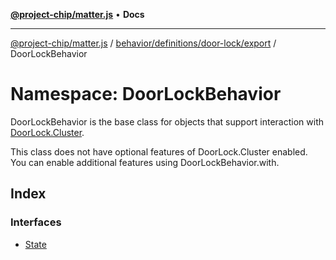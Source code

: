[**@project-chip/matter.js**](../../../../../../README.md) • **Docs**

***

[@project-chip/matter.js](../../../../../../modules.md) / [behavior/definitions/door-lock/export](../../README.md) / DoorLockBehavior

# Namespace: DoorLockBehavior

DoorLockBehavior is the base class for objects that support interaction with [DoorLock.Cluster](../../../../../../cluster/export/namespaces/DoorLock/README.md#cluster).

This class does not have optional features of DoorLock.Cluster enabled. You can enable additional features using
DoorLockBehavior.with.

## Index

### Interfaces

- [State](interfaces/State.md)
